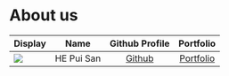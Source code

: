 # About us

Display |    Name    |            Github Profile             | Portfolio 
--------|:----------:|:-------------------------------------:|:---------:
![](https://via.placeholder.com/100.png?text=Photo) | HE Pui San | [Github](https://github.com/Kennahh/) | [Portfolio](docs/team/Kennahh.md)

